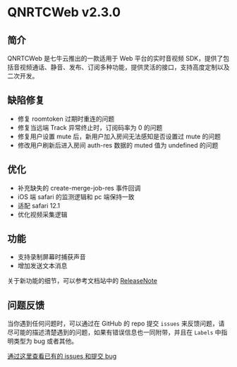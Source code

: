 # QNRTCWeb v2.3.0

## 简介
QNRTCWeb 是七牛云推出的一款适用于 Web 平台的实时音视频 SDK，提供了包括音视频通话、静音、发布、订阅多种功能，提供灵活的接口，支持高度定制以及二次开发。

## 缺陷修复
- 修复 roomtoken 过期时重连的问题
- 修复当远端 Track 异常终止时，订阅码率为 0 的问题
- 修复用户设置 mute 后，新用户加入房间无法感知是否设置过 mute 的问题
- 修改用户刷新后进入房间 auth-res 数据的 muted 值为 undefined 的问题

## 优化
- 补充缺失的 create-merge-job-res 事件回调
- iOS 端 safari 的监测逻辑和 pc 端保持一致
- 适配 safari 12.1
- 优化视频采集逻辑

## 功能
- 支持录制屏幕时捕获声音
- 增加发送文本消息

关于新功能的细节，可以参考文档站中的 [ReleaseNote](https://doc.qnsdk.com/rtn/web/blog/2020/09/14/v2.3.0-release)

## 问题反馈

当你遇到任何问题时，可以通过在 GitHub 的 repo 提交 `issues` 来反馈问题，请尽可能的描述清楚遇到的问题，如果有错误信息也一同附带，并且在 ```Labels``` 中指明类型为 bug 或者其他。

[通过这里查看已有的 issues 和提交 bug](https://github.com/pili-engineering/QNRTC-Web/issues)

